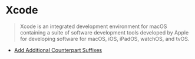 # Xcode

> Xcode is an integrated development environment for macOS containing a suite of software development tools developed by Apple for developing software for macOS, iOS, iPadOS, watchOS, and tvOS.

- [Add Additional Counterpart Suffixes](./IDEAdditionalCounterpartSuffixes/readme.md)
